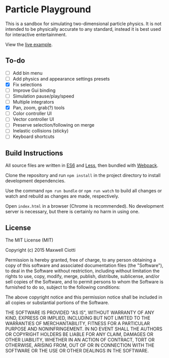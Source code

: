 Particle Playground
===================

This is a sandbox for simulating two-dimensional particle physics. It is not
intended to be physically accurate to any standard, instead it is best used for
interactive entertainment.

View the [live example](https://mdciotti.github.io/particle-playground/).

## To-do

* [ ] Add bin menu
* [ ] Add physics and appearance settings presets
* [x] Fix selections
* [ ] Improve Gui binding
* [ ] Simulation pause/play/speed
* [ ] Multiple integrators
* [x] Pan, zoom, grab(?) tools
* [ ] Color controller UI
* [ ] Vector controller UI
* [ ] Preserve selection/following on merge
* [ ] Inelastic collisions (sticky)
* [ ] Keyboard shortcuts

## Build Instructions

All source files are written in [ES6](http://babeljs.io/docs/learn-es2015/) and
[Less](http://lesscss.org/), then bundled with
[Webpack](https://webpack.github.io/).

Clone the repository and run `npm install` in the project directory to install
development dependencies.

Use the command `npm run bundle` or `npm run watch` to build all changes or
watch and rebuild as changes are made, respectively.

Open `index.html` in a browser (Chrome is recommended). No development server is
necessary, but there is certainly no harm in using one.

## License

The MIT License (MIT)

Copyright (c) 2015 Maxwell Ciotti

Permission is hereby granted, free of charge, to any person obtaining a copy
of this software and associated documentation files (the "Software"), to deal
in the Software without restriction, including without limitation the rights
to use, copy, modify, merge, publish, distribute, sublicense, and/or sell
copies of the Software, and to permit persons to whom the Software is
furnished to do so, subject to the following conditions:

The above copyright notice and this permission notice shall be included in
all copies or substantial portions of the Software.

THE SOFTWARE IS PROVIDED "AS IS", WITHOUT WARRANTY OF ANY KIND, EXPRESS OR
IMPLIED, INCLUDING BUT NOT LIMITED TO THE WARRANTIES OF MERCHANTABILITY,
FITNESS FOR A PARTICULAR PURPOSE AND NONINFRINGEMENT. IN NO EVENT SHALL THE
AUTHORS OR COPYRIGHT HOLDERS BE LIABLE FOR ANY CLAIM, DAMAGES OR OTHER
LIABILITY, WHETHER IN AN ACTION OF CONTRACT, TORT OR OTHERWISE, ARISING FROM,
OUT OF OR IN CONNECTION WITH THE SOFTWARE OR THE USE OR OTHER DEALINGS IN
THE SOFTWARE.
